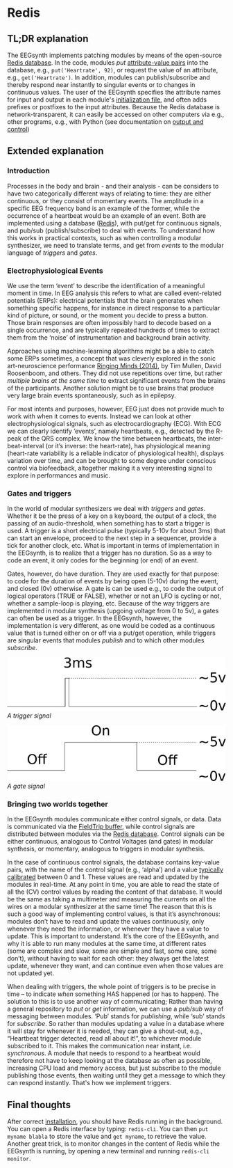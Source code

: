 # Redis

## TL;DR explanation

The EEGsynth implements patching modules by means of the open-source [Redis database](http://Redis.io/). In the code, modules _put_ [attribute-value pairs](https://en.wikipedia.org/wiki/Attribute%E2%80%93value_pair) into the database, e.g., `put('Heartrate', 92)`, or request the value of an attribute, e.g., `get('Heartrate')`. In addition, modules can publish/subscribe and thereby respond near instantly to singular events or to changes in continuous values. The user of the EEGsynth specifies the attribute names for input and output in each module's [initialization file](inifile.md), and often adds prefixes or postfixes to the input attributes. Because the Redis database is network-transparent, it can easily be accessed on other computers via e.g., other programs, e.g., with Python (see documentation on [output and control](output.md))

## Extended explanation

### Introduction

Processes in the body and brain - and their analysis - can be considers to have two categorically different ways of relating to time: they are either continuous, or they consist of momentary events. The amplitude in a specific EEG frequency band is an example of the former, while the occurrence of a heartbeat would be an example of an event. Both are implemented using a database ([Redis](http://Redis.io/)), with put/get for continuous signals, and pub/sub (publish/subscribe) to deal with events. To understand how this works in practical contexts, such as when controlling a modular synthesizer, we need to translate terms, and get from _events_ to the modular language of _triggers_ and _gates_.

### Electrophysiological Events

We use the term ‘event’ to describe the identification of a meaningful moment in time. In EEG analysis this refers to what are called event-related potentials (ERPs): electrical potentials that the brain generates when something specific happens, for instance in direct response to a particular kind of picture, or sound, or the moment you decide to press a button. Those brain responses are often impossibly hard to decode based on a single occurrence, and are typically repeated hundreds of times to extract them from the ‘noise’ of instrumentation and background brain activity.

Approaches using machine-learning algorithms might be a able to catch some ERPs sometimes, a concept that was cleverly explored in the sonic art-neuroscience performance [Ringing Minds (2014)](http://www.antillipsi.net/art-1/bioart), by Tim Mullen, David Roosenboom, and others. They did not use repetitions over time, but rather _multiple brains at the same time_ to extract significant events from the brains of the participants. Another solution might be to use brains that produce very large brain events spontaneously, such as in epilepsy.

For most intents and purposes, however, EEG just does not provide much to work with when it comes to events. Instead we can look at other electrophysiological signals, such as electrocardiography (ECG). With ECG we can clearly identify ‘events’, namely heartbeats, e.g., detected by the R-peak of the QRS complex. We know the time between heartbeats, the inter-beat-interval (or it’s inverse: the heart-rate), has physiological meaning (heart-rate variability is a reliable indicator of physiological health), displays variation over time, and can be brought to some degree under conscious control via biofeedback, altogether making it a very interesting signal to explore in performances and music.

### Gates and triggers

In the world of modular synthesizers we deal with _triggers_ and _gates_. Whether it be the press of a key on a keyboard, the output of a clock, the passing of an audio-threshold, when something has to start a trigger is used. A trigger is a short electrical pulse (typically 5-10v for about 3ms) that can start an envelope, proceed to the next step in a sequencer, provide a tick for another clock, etc. What is important in terms of implementation in the EEGsynth, is to realize that a trigger has no duration. So as a way to code an event, it only codes for the beginning (or end) of an event.

Gates, however, do have duration. They are used exactly for that purpose: to code for the duration of events by being open (5-10v) during the event, and closed (0v) otherwise. A gate is can be used e.g., to code the output of logical operators (TRUE or FALSE), whether or not an LFO is cycling or not, whether a sample-loop is playing, etc. Because of the way triggers are implemented in modular synthesis (upgoing voltage from 0 to 5v), a gates can often be used as a trigger. In the EEGsynth, however, the implementation is very different, as one would be coded as a continuous value that is turned either on or off via a put/get operation, while triggers are singular events that modules _publish_ and to which other modules _subscribe_.

![Trigger](figures/trigger.png)
_A trigger signal_

![Gate](figures/gate.png)
_A gate signal_

### Bringing two worlds together

In the EEGsynth modules communicate either control signals, or data. Data is communicated via the [FieldTrip buffer](buffer.md), while control signals are distributed between modules via the [Redis database](http://Redis.io/). Control signals can be either continuous, analogous to Control Voltages (and gates) in modular synthesis, or momentary, analogous to triggers in modular synthesis.

In the case of continuous control signals, the database contains key-value pairs, with the name of the control signal (e.g., ‘alpha’) and a value [typically calibrated](calibration.md) between 0 and 1. These values are read and updated by the modules in real-time. At any point in time, you are able to read the state of all the (CV) control values by reading the content of that database. It would be the same as taking a multimeter and measuring the currents on all the wires on a modular synthesizer at the same time! The reason that this is such a good way of implementing control values, is that it’s asynchronous: modules don’t have to read and update the values continuously, only whenever they need the information, or whenever they have a value to update. This is important to understand. It’s the core of the EEGsynth, and why it is able to run many modules at the same time, at different rates (some are complex and slow, some are simple and fast, some care, some don’t), without having to wait for each other: they always get the latest update, whenever they want, and can continue even when those values are not updated yet.

When dealing with triggers, the whole point of triggers is to be precise in time – to indicate _when_ something HAS happened (or has to happen). The solution to this is to use another way of communicating; Rather than having a general repository to _put_ or _get_ information, we can use a _pub/sub_ way of messaging between modules. ‘Pub’ stands for _publishing_, while ‘sub’ stands for _subscribe_. So rather than modules updating a value in a database where it will stay for whenever it is needed, they can give a shout-out, e.g., “Heartbeat trigger detected, read all about it!”, to whichever module subscribed to it. This makes the communication near instant, i.e. _synchronous_. A module that needs to respond to a heartbeat would therefore not have to keep looking at the database as often as possible, increasing CPU load and memory access, but just subscribe to the module publishing those events, then waiting until they get a message to which they can respond instantly. That's how we implement triggers.

## Final thoughts

After correct [installation](installation.md), you should have Redis running in the background. You can open a Redis interface by typing: `redis-cli`. You can then `put myname blabla` to store the value and `get myname`, to retrieve the value. Another great trick, is to monitor changes in the content of Redis while the EEGsynth is running, by opening a new terminal and running `redis-cli monitor`.
